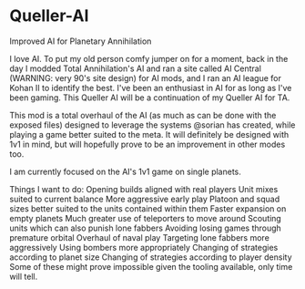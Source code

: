 Queller-AI
==========

Improved AI for Planetary Annihilation

I love AI. To put my old person comfy jumper on for a moment, back in the day I modded Total Annihilation's AI and ran a site called AI Central (WARNING: very 90's site design) for AI mods, and I ran an AI league for Kohan II to identify the best. I've been an enthusiast in AI for as long as I've been gaming. This Queller AI will be a continuation of my Queller AI for TA.

This mod is a total overhaul of the AI (as much as can be done with the exposed files) designed to leverage the systems @sorian has created, while playing a game better suited to the meta. It will definitely be designed with 1v1 in mind, but will hopefully prove to be an improvement in other modes too.

I am currently focused on the AI's 1v1 game on single planets.

Things I want to do:
Opening builds aligned with real players
Unit mixes suited to current balance
More aggressive early play
Platoon and squad sizes better suited to the units contained within them
Faster expansion on empty planets
Much greater use of teleporters to move around
Scouting units which can also punish lone fabbers
Avoiding losing games through premature orbital
Overhaul of naval play
Targeting lone fabbers more aggressively
Using bombers more appropriately
Changing of strategies according to planet size
Changing of strategies according to player density
Some of these might prove impossible given the tooling available, only time will tell.
